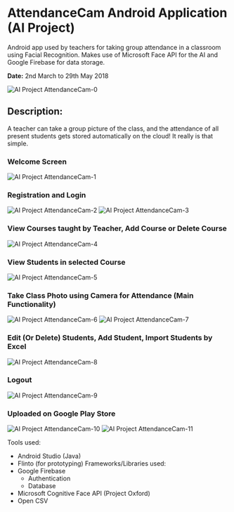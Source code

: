 # AttendanceCam Android Application (AI Project)

Android app used by teachers for taking group attendance in a classroom using Facial Recognition. Makes use of Microsoft Face API for the AI and Google Firebase for data storage.

**Date:** 2nd March to 29th May 2018

![AI Project AttendanceCam-0](https://user-images.githubusercontent.com/4246528/64739082-105ec880-d4bf-11e9-8a34-202c73898a54.jpg)

## Description: 
A teacher can take a group picture of the class, and the attendance of all present students gets stored automatically on the cloud! It really is that simple.

### Welcome Screen
![AI Project AttendanceCam-1](https://user-images.githubusercontent.com/4246528/64739083-105ec880-d4bf-11e9-9e9c-69464ace0056.jpg)
### Registration and Login
![AI Project AttendanceCam-2](https://user-images.githubusercontent.com/4246528/64739084-105ec880-d4bf-11e9-949c-d318566cb123.jpg)
![AI Project AttendanceCam-3](https://user-images.githubusercontent.com/4246528/64739085-105ec880-d4bf-11e9-9329-7911d2de99f3.jpg)
### View Courses taught by Teacher, Add Course or Delete Course
![AI Project AttendanceCam-4](https://user-images.githubusercontent.com/4246528/64739086-105ec880-d4bf-11e9-982a-67300c5091ac.jpg)
### View Students in selected Course
![AI Project AttendanceCam-5](https://user-images.githubusercontent.com/4246528/64739087-105ec880-d4bf-11e9-90f3-ab4c03f6740c.jpg)
### Take Class Photo using Camera for Attendance (Main Functionality)
![AI Project AttendanceCam-6](https://user-images.githubusercontent.com/4246528/64739088-105ec880-d4bf-11e9-8f3e-4b583a185b08.jpg)
![AI Project AttendanceCam-7](https://user-images.githubusercontent.com/4246528/64739089-105ec880-d4bf-11e9-82b9-d675c7bbac49.jpg)
### Edit (Or Delete) Students, Add Student, Import Students by Excel
![AI Project AttendanceCam-8](https://user-images.githubusercontent.com/4246528/64739090-105ec880-d4bf-11e9-9c17-6eafe68d91af.jpg)
### Logout
![AI Project AttendanceCam-9](https://user-images.githubusercontent.com/4246528/64739091-10f75f00-d4bf-11e9-897e-22815732135c.jpg)
### Uploaded on Google Play Store
![AI Project AttendanceCam-10](https://user-images.githubusercontent.com/4246528/64739092-10f75f00-d4bf-11e9-8671-e084e3c10bd8.jpg)
![AI Project AttendanceCam-11](https://user-images.githubusercontent.com/4246528/64739093-10f75f00-d4bf-11e9-863a-e95eba3dc98a.jpg)

Tools used:
 * Android Studio (Java)
 * Flinto (for prototyping)
Frameworks/Libraries used:
 * Google Firebase
   * Authentication
   * Database
 * Microsoft Cognitive Face API (Project Oxford)
 * Open CSV
